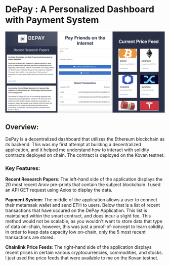 # DePay : A Personalized Dashboard with Payment System
![Overview of DePay](https://github.com/noaheggenschwiler/DePay/blob/development/images/Screen%20Shot%202022-07-07%20at%2011.13.24%20AM.png)

## Overview:
DePay is a decentralized dashboard that utilizes the Ethereum blockchain as its backend. This was my first attempt at building a decentralized application, and it helped me understand how to interact with solidity contracts deployed on chain. The contract is deployed on the Kovan testnet. 

### Key Features:
**Recent Research Papers**: The left-hand side of the application displays the 20 most recent Arxiv pre-prints that contain the subject blockchain. I used an API GET request using Axios to display the data. 

**Payment System**: The middle of the application allows a user to connect their metamask wallet and send ETH to users. Below that is a list of recent transactions that have occured on the DePay Application. This list is maintained within the smart contract, and does incur a slight fee. This method would not be scalable, as you wouldn't want to store data that type of data on-chain, however, this was just a proof-of-concept to learn solidity. In order to keep data capacity low on-chain, only the 5 most recent transactions are stored.

**Chainlink Price Feeds**: The right-hand side of the application displays recent prices in certain various cryptocurrencies, commodities, and stocks. I just used the price feeds that were available to me on the Kovan testnet.
  
